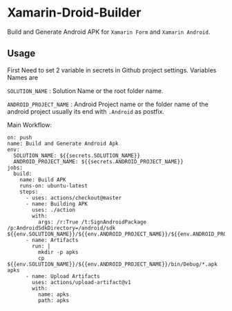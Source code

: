 # Xamarin-Droid-Builder
Build and Generate Android APK for `Xamarin Form` and `Xamarin Android`.

## Usage
First Need to set 2 variable in secrets in Github project settings.
Variables Names are

`SOLUTION_NAME` : Solution Name or the root folder name.

`ANDROID_PROJECT_NAME` : Android Project name or the folder name of the android project usually its end with `.Android` as postfix.

Main Workflow:
```
on: push
name: Build and Generate Android Apk
env:
  SOLUTION_NAME: ${{secrets.SOLUTION_NAME}}
  ANDROID_PROJECT_NAME: ${{secrets.ANDROID_PROJECT_NAME}}
jobs:
  build:
    name: Build APK
    runs-on: ubuntu-latest
    steps:
      - uses: actions/checkout@master
      - name: Building APK
        uses: ./action
        with:
          args: /r:True /t:SignAndroidPackage /p:AndroidSdkDirectory=/android/sdk ${{env.SOLUTION_NAME}}/${{env.ANDROID_PROJECT_NAME}}/${{env.ANDROID_PROJECT_NAME}}.csproj
      - name: Artifacts
        run: |
          mkdir -p apks
          cp ${{env.SOLUTION_NAME}}/${{env.ANDROID_PROJECT_NAME}}/bin/Debug/*.apk apks
      - name: Upload Artifacts
        uses: actions/upload-artifact@v1
        with:
          name: apks
          path: apks
```
